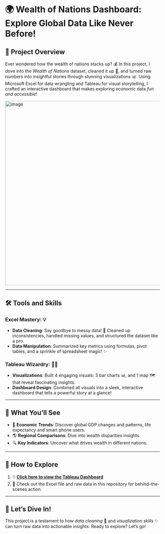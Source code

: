 # 🌍 Wealth of Nations Dashboard: Explore Global Data Like Never Before!  

## 🎯 Project Overview  
Ever wondered how the wealth of nations stacks up? 💰 In this project, I dove into the *Wealth of Nations* dataset, cleaned it up 🧹, and turned raw numbers into insightful stories through stunning visualizations 📊. Using Microsoft Excel for data wrangling and Tableau for visual storytelling, I crafted an interactive dashboard that makes exploring economic data *fun and accessible*!  


<img src="https://github.com/user-attachments/assets/98e5a03d-31ef-4bad-bffe-fdc565d5e7bc" alt="image" width="1000" height="600">



---

## 🛠️ Tools and Skills  
### Excel Mastery: 💡  
- **Data Cleaning**: Say goodbye to messy data! 🧽 Cleaned up inconsistencies, handled missing values, and structured the dataset like a pro.  
- **Data Manipulation**: Summarized key metrics using formulas, pivot tables, and a sprinkle of spreadsheet magic! ✨  

### Tableau Wizardry: 🧙‍♂️  
- **Visualizations**: Built 4 engaging visuals:  3 bar charts 📊, and 1 map 🗺️ that reveal fascinating insights.  
- **Dashboard Design**: Combined all visuals into a sleek, interactive dashboard that tells a powerful story at a glance!  

---

## 🌟 What You’ll See  
- 🧭 **Economic Trends**: Discover global GDP changes and patterns, life expectancy and smart phone users. 
- 🌎 **Regional Comparisons**: Dive into wealth disparities insights.  
- 🔍 **Key Indicators**: Uncover what drives wealth in different nations.  



---

## 🚀 How to Explore  
1. 🖱️ **[Click here to view the Tableau Dashboard](https://public.tableau.com/app/profile/shahed.ali2592/viz/ProjectAssignment1-WealthofNationsExcelTableau/Dashboard1)**  
2. 📂 Check out the Excel file and raw data in this repository for behind-the-scenes action.  

---

## 🎉 Let’s Dive In!  
This project is a testament to how *data cleaning* 🧹 and *visualization skills* ✨ can turn raw data into actionable insights. Ready to explore? Let’s go!  
